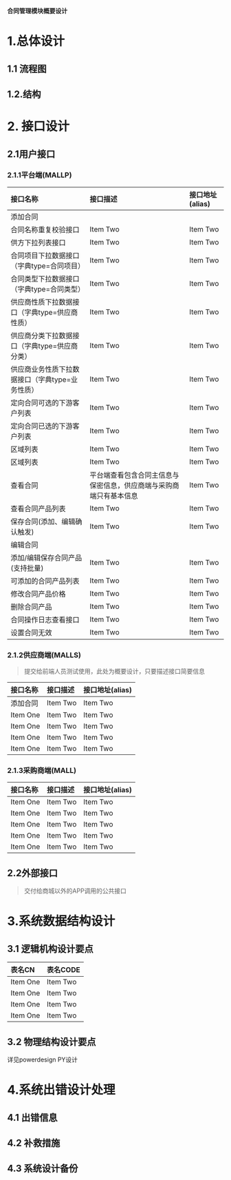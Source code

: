 **合同管理模块概要设计**

# 1.总体设计

## 1.1 流程图

## 1.2.结构

# 2. 接口设计

## 2.1用户接口


### 2.1.1平台端(MALLP)

| 接口名称   |接口描述     |  接口地址(alias)   |
| :------------- | :------------- |  :------------- |
|添加合同 |  |  |
| 合同名称重复校验接口 | Item Two | Item Two |
| 供方下拉列表接口 | Item Two | Item Two |
| 合同项目下拉数据接口（字典type=合同项目） | Item Two | Item Two |
| 合同类型下拉数据接口（字典type=合同类型） | Item Two | Item Two |
| 供应商性质下拉数据接口（字典type=供应商性质）      | Item Two       | Item Two       |
| 供应商分类下拉数据接口（字典type=供应商分类）     | Item Two       | Item Two       |
| 供应商业务性质下拉数据接口（字典type=业务性质）         | Item Two       | Item Two       |
| 定向合同可选的下游客户列表      | Item Two       | Item Two       |
| 定向合同已选的下游客户列表      | Item Two       | Item Two       |
| 区域列表      | Item Two       | Item Two       |
| 区域列表      | Item Two       | Item Two       |
| 查看合同      | 平台端查看包含合同主信息与保密信息，供应商端与采购商端只有基本信息       | Item Two       |
| 查看合同产品列表      | Item Two       | Item Two       |
| 保存合同(添加、编辑确认触发)      | Item Two       | Item Two       |
|编辑合同 |  |  |
| 添加/编辑保存合同产品(支持批量)      | Item Two       | Item Two       |
| 可添加的合同产品列表      | Item Two       | Item Two       |
| 修改合同产品价格      | Item Two       | Item Two       |
| 删除合同产品     | Item Two       | Item Two       |
| 合同操作日志查看接口     | Item Two       | Item Two       |
| 设置合同无效 | Item Two | Item Two |

### 2.1.2供应商端(MALLS)

> 提交给前端人员测试使用，此处为概要设计，只要描述接口简要信息


| 接口名称   |接口描述     |  接口地址(alias)   |
| :------------- | :------------- |  :------------- |
| 添加合同       | Item Two       | Item Two       |
| Item One       | Item Two       | Item Two       |
| Item One       | Item Two       | Item Two       |
| Item One       | Item Two       | Item Two       |
| Item One       | Item Two       | Item Two       |

### 2.1.3采购商端(MALL)

| 接口名称   |接口描述     |  接口地址(alias)   |
| :------------- | :------------- |  :------------- |
| Item One       | Item Two       | Item Two       |
| Item One       | Item Two       | Item Two       |
| Item One       | Item Two       | Item Two       |
| Item One       | Item Two       | Item Two       |
| Item One       | Item Two       | Item Two       |



## 2.2外部接口

> 交付给商城以外的APP调用的公共接口


# 3.系统数据结构设计

## 3.1 逻辑机构设计要点

| 表名CN | 表名CODE     |
| :------------- | :------------- |
| Item One       | Item Two       |
| Item One       | Item Two       |
| Item One       | Item Two       |
| Item One       | Item Two       |

## 3.2 物理结构设计要点

详见powerdesign PY设计

# 4.系统出错设计处理

## 4.1 出错信息

## 4.2 补救措施

## 4.3 系统设计备份
